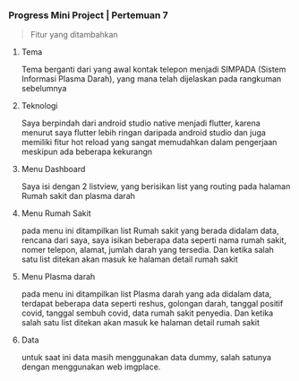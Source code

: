 ### Progress Mini Project | Pertemuan 7

> Fitur yang ditambahkan

1. Tema

    Tema berganti dari yang awal kontak telepon menjadi SIMPADA (Sistem Informasi Plasma Darah), yang mana telah dijelaskan pada rangkuman sebelumnya

2. Teknologi

    Saya berpindah dari android studio native menjadi flutter, karena menurut saya flutter lebih ringan daripada android studio dan juga memiliki fitur hot reload yang sangat memudahkan dalam pengerjaan meskipun ada beberapa kekurangn

3. Menu Dashboard

    Saya isi dengan 2 listview, yang berisikan list yang routing pada halaman Rumah sakit dan plasma darah

4. Menu Rumah Sakit

    pada menu ini ditampilkan list Rumah sakit yang berada didalam data, rencana dari saya, saya isikan beberapa data seperti nama rumah sakit, nomer telepon, alamat, jumlah darah yang tersedia. Dan ketika salah satu list ditekan akan masuk ke halaman detail rumah sakit

5. Menu Plasma darah

    pada menu ini ditampilkan list Plasma darah yang ada didalam data, terdapat beberapa data seperti reshus, golongan darah, tanggal positif covid, tanggal sembuh covid, data rumah sakit penyedia. Dan ketika salah satu list ditekan akan masuk ke halaman detail rumah sakit

6. Data

    untuk saat ini data masih menggunakan data dummy, salah satunya dengan menggunakan web imgplace.
